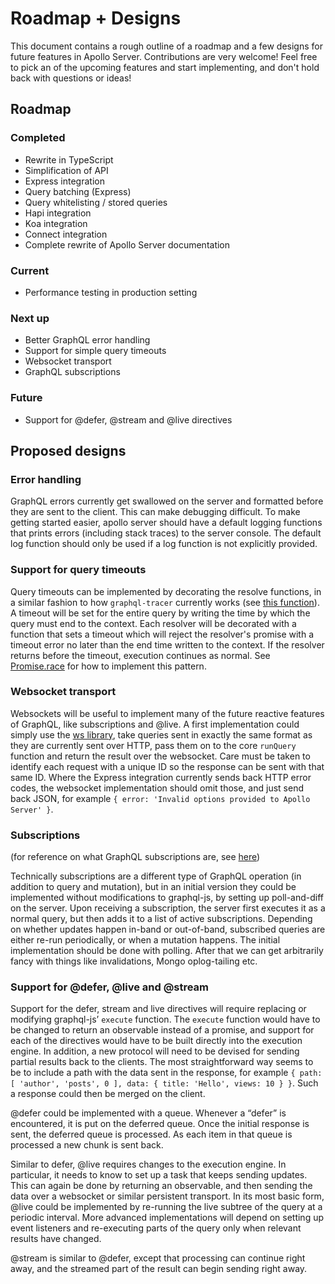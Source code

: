 # Roadmap + Designs

This document contains a rough outline of a roadmap and a few designs for future features in Apollo Server. Contributions are very welcome! Feel free to pick an of the upcoming features and start implementing, and don't hold back with questions or ideas!

## Roadmap

### Completed

* Rewrite in TypeScript
* Simplification of API
* Express integration
* Query batching (Express)
* Query whitelisting / stored queries
* Hapi integration
* Koa integration
* Connect integration
* Complete rewrite of Apollo Server documentation

### Current

* Performance testing in production setting

### Next up

* Better GraphQL error handling
* Support for simple query timeouts
* Websocket transport
* GraphQL subscriptions

### Future

* Support for @defer, @stream and @live directives

## Proposed designs

### Error handling

GraphQL errors currently get swallowed on the server and formatted before they are sent to the client. This can make debugging difficult. To make getting started easier, apollo server should have a default logging functions that prints errors (including stack traces) to the server console. The default log function should only be used if a log function is not explicitly provided.

### Support for query timeouts

Query timeouts can be implemented by decorating the resolve functions, in a similar fashion to how `graphql-tracer` currently works (see [this function](https://github.com/apollostack/graphql-tracer/blob/71fd73f4463e6ee7ad87d77fd2819e81f2859d56/src/Tracer.js#L176)). A timeout will be set for the entire query by writing the time by which the query must end to the context. Each resolver will be decorated with a function that sets a timeout which will reject the resolver's promise with a timeout error no later than the end time written to the context. If the resolver returns before the timeout, execution continues as normal. See [Promise.race](https://developer.mozilla.org/en-US/docs/Web/JavaScript/Reference/Global_Objects/Promise/race) for how to implement this pattern.

### Websocket transport

Websockets will be useful to implement many of the future reactive features of GraphQL, like subscriptions and @live.
A first implementation could simply use the [ws library](https://github.com/websockets/ws), take queries sent in exactly the same format as they are currently sent over HTTP, pass them on to the core `runQuery` function and return the result over the websocket. Care must be taken to identify each request with a unique ID so the response can be sent with that same ID. Where the Express integration currently sends back HTTP error codes, the websocket implementation should omit those, and just send back JSON, for example `{ error: 'Invalid options provided to Apollo Server' }`.

### Subscriptions

(for reference on what GraphQL subscriptions are, see [here](https://medium.com/apollo-stack/new-features-in-graphql-batch-defer-stream-live-and-subscribe-7585d0c28b07))

Technically subscriptions are a different type of GraphQL operation (in addition to query and mutation), but in an initial version they could be implemented without modifications to graphql-js, by setting up poll-and-diff on the server. Upon receiving a subscription, the server first executes it as a normal query, but then adds it to a list of active subscriptions. Depending on whether updates happen in-band or out-of-band, subscribed queries are either re-run periodically, or when a mutation happens. The initial implementation should be done with polling. After that we can get arbitrarily fancy with things like invalidations, Mongo oplog-tailing etc.

### Support for @defer, @live and @stream

Support for the defer, stream and live directives will require replacing or modifying graphql-js’ `execute` function. The `execute` function would have to be changed to return an observable instead of a promise, and support for each of the directives would have to be built directly into the execution engine.
In addition, a new protocol will need to be devised for sending partial results back to the clients. The most straightforward way seems to be to include a path with the data sent in the response, for example `{ path: [ 'author', 'posts', 0 ], data: { title: 'Hello', views: 10 } }`. Such a response could then be merged on the client.

@defer could be implemented with a queue. Whenever a “defer” is encountered, it is put on the deferred queue. Once the initial response is sent, the deferred queue is processed. As each item in that queue is processed a new chunk is sent back.

Similar to defer, @live requires changes to the execution engine. In particular, it needs to know to set up a task that keeps sending updates. This can again be done by returning an observable, and then sending the data over a websocket or similar persistent transport. In its most basic form, @live could be implemented by re-running the live subtree of the query at a periodic interval. More advanced implementations will depend on setting up event listeners and re-executing parts of the query only when relevant results have changed.

@stream is similar to @defer, except that processing can continue right away, and the streamed part of the result can begin sending right away.
